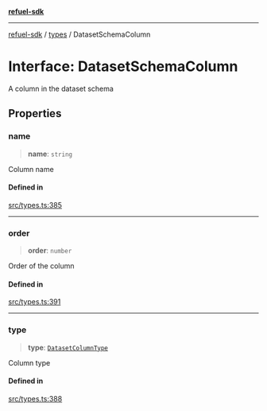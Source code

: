 [**refuel-sdk**](../../README.md)

***

[refuel-sdk](../../modules.md) / [types](../README.md) / DatasetSchemaColumn

# Interface: DatasetSchemaColumn

A column in the dataset schema

## Properties

### name

> **name**: `string`

Column name

#### Defined in

[src/types.ts:385](https://github.com/refuel-ai/refuel-sdk/blob/f2e28ab259fcf3e0cbb5ccf9e6bee5d2eda4cd6f/src/types.ts#L385)

***

### order

> **order**: `number`

Order of the column

#### Defined in

[src/types.ts:391](https://github.com/refuel-ai/refuel-sdk/blob/f2e28ab259fcf3e0cbb5ccf9e6bee5d2eda4cd6f/src/types.ts#L391)

***

### type

> **type**: [`DatasetColumnType`](../enumerations/DatasetColumnType.md)

Column type

#### Defined in

[src/types.ts:388](https://github.com/refuel-ai/refuel-sdk/blob/f2e28ab259fcf3e0cbb5ccf9e6bee5d2eda4cd6f/src/types.ts#L388)

